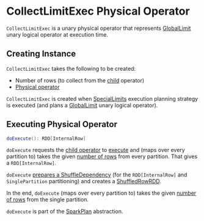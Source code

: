 # CollectLimitExec Physical Operator

`CollectLimitExec` is a unary physical operator that represents [GlobalLimit](../logical-operators/GlobalLimit.md) unary logical operator at execution time.

## Creating Instance

`CollectLimitExec` takes the following to be created:

* <span id="limit"> Number of rows (to collect from the [child](#child) operator)
* <span id="child"> [Physical operator](SparkPlan.md)

`CollectLimitExec` is created when [SpecialLimits](../execution-planning-strategies/SpecialLimits.md) execution planning strategy is executed (and plans a [GlobalLimit](../logical-operators/GlobalLimit.md) unary logical operator).

## <span id="doExecute"> Executing Physical Operator

```scala
doExecute(): RDD[InternalRow]
```

`doExecute` requests the [child operator](#child) to [execute](SparkPlan.md#execute) and (maps over every partition to) takes the given [number of rows](#limit) from every partition. That gives a `RDD[InternalRow]`.

`doExecute` [prepares a ShuffleDependency](ShuffleExchangeExec.md#prepareShuffleDependency) (for the `RDD[InternalRow]` and `SinglePartition` partitioning) and creates a [ShuffledRowRDD](../ShuffledRowRDD.md).

In the end, `doExecute` (maps over every partition to) takes the given [number of rows](#limit) from the single partition.

`doExecute` is part of the [SparkPlan](SparkPlan.md#doExecute) abstraction.
